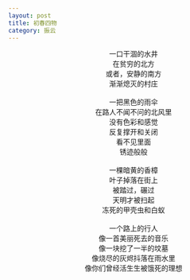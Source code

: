 ```yaml
---
layout: post
title: 初春四物
category: 振云
---
```


<center>
一口干涸的水井 <br>
在贫穷的北方 <br>
或者，安静的南方 <br>
渐渐熄灭的村庄 <br>
 <br>
一把黑色的雨伞 <br>
在路人不闻不问的北风里 <br>
没有色彩和感觉 <br>
反复撑开和关闭 <br>
看不见里面 <br>
锈迹般般 <br>
 <br>
一棵暗黄的香樟 <br>
叶子掉落在街上 <br>
被踏过，碾过 <br>
天明才被扫起 <br>
冻死的甲壳虫和白蚁 <br>
 <br>
一个路上的行人 <br>
像一首美丽死去的音乐 <br>
像一块挖了一半的坟墓 <br>
像烧尽的灰烬抖落在雨水里 <br>
像你们曾经活生生被饿死的理想 <br>
<br>
</center>
